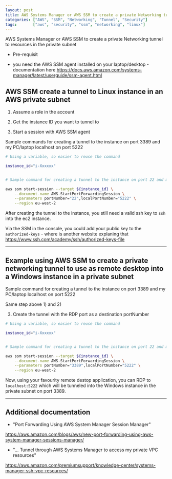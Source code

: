 ```yaml
---
layout: post
title: AWS Systems Manager or AWS SSM to create a private Networking tunnel to resources in the private subnet
categories: ["AWS", "SSM", "Networking", "Tunnel", "Security"]
tags:       ["aws", "security", "ssm", "networking", "linux"]
---
```


AWS Systems Manager or AWS SSM to create a private Networking tunnel to resources in the private subnet

* Pre-requisit

- you need the AWS SSM agent installed on your laptop/desktop - documentation here <https://docs.aws.amazon.com/systems-manager/latest/userguide/ssm-agent.html>

## AWS SSM create a tunnel to Linux instance in an AWS private subnet

1) Assume a role in the account

2) Get the instance ID you want to tunnel to

3) Start a session with AWS SSM agent

Sample commands for creating a tunnel to the instance on port 3389 and my PC/laptop localhost on port 5222

```bash
# Using a variable, so easier to reuse the command

instance_id="i-Xxxxxx"


# Sample command for creating a tunnel to the instance on port 22 and my PC/laptop localhost on port 5222

aws ssm start-session --target ${instance_id} \
    --document-name AWS-StartPortForwardingSession \
    --parameters portNumber="22",localPortNumber="5222" \
    --region eu-west-2
```

After creating the tunnel to the instance, you still need a valid ssh key to `ssh` into the ec2 instance.

Via the SSM in the console, you could add your public key to the `authorized-keys` - where is another website explaning that <https://www.ssh.com/academy/ssh/authorized-keys-file>

----

## Example using AWS SSM to create a private networking tunnel to use as remote desktop into a Windows instance in a private subnet

Sample command for creating a tunnel to the instance on port 3389 and my PC/laptop localhost on port 5222

Same step above 1) and 2)

3) Create the tunnel with the RDP port as a destination portNumber

```bash
# Using a variable, so easier to reuse the command

instance_id="i-Xxxxxx"


# Sample command for creating a tunnel to the instance on port 22 and my PC/laptop localhost on port 5222

aws ssm start-session --target ${instance_id} \
    --document-name AWS-StartPortForwardingSession \
    --parameters portNumber="3389",localPortNumber="5222" \
    --region eu-west-2
```

Now, using your favourity remote destop application, you can RDP to `localhost:5222` which will be tunneled into the Windows instance in the private subnet on port 3389.

----

## Additional documentation

* "Port Forwarding Using AWS System Manager Session Manager"

<https://aws.amazon.com/blogs/aws/new-port-forwarding-using-aws-system-manager-sessions-manager/>


* "... Tunnel through AWS Systems Manager to access my private VPC resources"

<https://aws.amazon.com/premiumsupport/knowledge-center/systems-manager-ssh-vpc-resources/>

